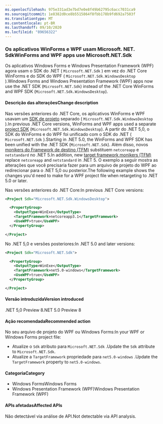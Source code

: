 ```yaml
---
ms.openlocfilehash: 975e331ad3e7bd7e0e8f49b62795c6acc7031ca9
ms.sourcegitcommit: 1e8382d0ce8b5515864f8fbb178b9fd692a7503f
ms.translationtype: MT
ms.contentlocale: pt-BR
ms.lasthandoff: 09/10/2020
ms.locfileid: "89656322"
---
```

### <a name="winforms-and-wpf-apps-use-microsoftnetsdk"></a><span data-ttu-id="520da-101">Os aplicativos WinForms e WPF usam Microsoft. NET. Sdk</span><span class="sxs-lookup"><span data-stu-id="520da-101">WinForms and WPF apps use Microsoft.NET.Sdk</span></span>

<span data-ttu-id="520da-102">Os aplicativos Windows Forms e Windows Presentation Framework (WPF) agora usam o SDK do .NET ( `Microsoft.NET.Sdk` ) em vez do .NET Core WinForms e do SDK do WPF ( `Microsoft.NET.Sdk.WindowsDesktop` ).</span><span class="sxs-lookup"><span data-stu-id="520da-102">Windows Forms and Windows Presentation Framework (WPF) apps now use the .NET SDK (`Microsoft.NET.Sdk`) instead of the .NET Core WinForms and WPF SDK (`Microsoft.NET.Sdk.WindowsDesktop`).</span></span>

#### <a name="change-description"></a><span data-ttu-id="520da-103">Descrição das alterações</span><span class="sxs-lookup"><span data-stu-id="520da-103">Change description</span></span>

<span data-ttu-id="520da-104">Nas versões anteriores do .NET Core, os aplicativos WinForms e WPF usavam um [SDK de projeto](../../../../docs/core/project-sdk/overview.md) separado ( `Microsoft.NET.Sdk.WindowsDesktop` ).</span><span class="sxs-lookup"><span data-stu-id="520da-104">In previous .NET Core versions, WinForms and WPF apps used a separate [project SDK](../../../../docs/core/project-sdk/overview.md) (`Microsoft.NET.Sdk.WindowsDesktop`).</span></span> <span data-ttu-id="520da-105">A partir do .NET 5,0, o SDK do WinForms e do WPF foi unificado com o SDK do .NET ( `Microsoft.NET.Sdk` ).</span><span class="sxs-lookup"><span data-stu-id="520da-105">Starting in .NET 5.0, the WinForms and WPF SDK has been unified with the .NET SDK (`Microsoft.NET.Sdk`).</span></span> <span data-ttu-id="520da-106">Além disso, novos [monikers do Framework de destino (TFM)](../../../../docs/standard/frameworks.md) substituem `netcoreapp` e `netstandard` no .NET 5.</span><span class="sxs-lookup"><span data-stu-id="520da-106">In addition, new [target framework monikers (TFM)](../../../../docs/standard/frameworks.md) replace `netcoreapp` and `netstandard` in .NET 5.</span></span> <span data-ttu-id="520da-107">O exemplo a seguir mostra as alterações que você precisaria fazer para um arquivo de projeto do WPF ao redirecionar para o .NET 5,0 ou posterior.</span><span class="sxs-lookup"><span data-stu-id="520da-107">The following example shows the changes you'd need to make for a WPF project file when retargeting to .NET 5.0 or later.</span></span>

<span data-ttu-id="520da-108">Nas versões anteriores do .NET Core:</span><span class="sxs-lookup"><span data-stu-id="520da-108">In previous .NET Core versions:</span></span>

```xml
<Project Sdk="Microsoft.NET.Sdk.WindowsDesktop">

  <PropertyGroup>
    <OutputType>WinExe</OutputType>
    <TargetFramework>netcoreapp3.1</TargetFramework>
    <UseWPF>true</UseWPF>
  </PropertyGroup>

</Project>
```

<span data-ttu-id="520da-109">No .NET 5,0 e versões posteriores:</span><span class="sxs-lookup"><span data-stu-id="520da-109">In .NET 5.0 and later versions:</span></span>

```xml
<Project Sdk="Microsoft.NET.Sdk">

  <PropertyGroup>
    <OutputType>WinExe</OutputType>
    <TargetFramework>net5.0-windows</TargetFramework>
    <UseWPF>true</UseWPF>
  </PropertyGroup>

</Project>
```

#### <a name="version-introduced"></a><span data-ttu-id="520da-110">Versão introduzida</span><span class="sxs-lookup"><span data-stu-id="520da-110">Version introduced</span></span>

<span data-ttu-id="520da-111">.NET 5,0 Preview 8</span><span class="sxs-lookup"><span data-stu-id="520da-111">.NET 5.0 Preview 8</span></span>

#### <a name="recommended-action"></a><span data-ttu-id="520da-112">Ação recomendada</span><span class="sxs-lookup"><span data-stu-id="520da-112">Recommended action</span></span>

<span data-ttu-id="520da-113">No seu arquivo de projeto do WPF ou Windows Forms:</span><span class="sxs-lookup"><span data-stu-id="520da-113">In your WPF or Windows Forms project file:</span></span>

- <span data-ttu-id="520da-114">Atualize o `Sdk` atributo para `Microsoft.NET.Sdk` .</span><span class="sxs-lookup"><span data-stu-id="520da-114">Update the `Sdk` attribute  to `Microsoft.NET.Sdk`.</span></span>
- <span data-ttu-id="520da-115">Atualize a `TargetFramework` propriedade para `net5.0-windows` .</span><span class="sxs-lookup"><span data-stu-id="520da-115">Update the `TargetFramework` property to `net5.0-windows`.</span></span>

#### <a name="category"></a><span data-ttu-id="520da-116">Categoria</span><span class="sxs-lookup"><span data-stu-id="520da-116">Category</span></span>

- <span data-ttu-id="520da-117">Windows Forms</span><span class="sxs-lookup"><span data-stu-id="520da-117">Windows Forms</span></span>
- <span data-ttu-id="520da-118">Windows Presentation Framework (WPF)</span><span class="sxs-lookup"><span data-stu-id="520da-118">Windows Presentation Framework (WPF)</span></span>

#### <a name="affected-apis"></a><span data-ttu-id="520da-119">APIs afetadas</span><span class="sxs-lookup"><span data-stu-id="520da-119">Affected APIs</span></span>

<span data-ttu-id="520da-120">Não detectável via análise de API.</span><span class="sxs-lookup"><span data-stu-id="520da-120">Not detectable via API analysis.</span></span>

<!-- 

#### Affected APIs

Not detectable via API analysis.

-->
